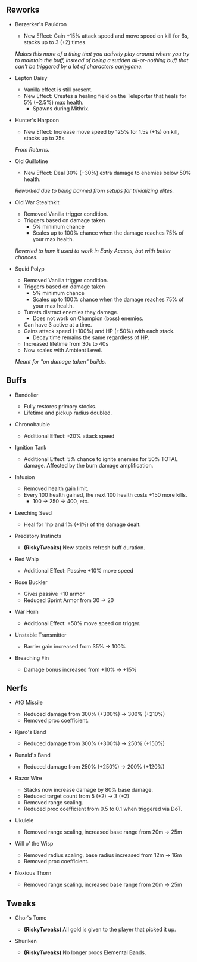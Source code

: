 ## Reworks

- Berzerker's Pauldron
	- New Effect: Gain +15% attack speed and move speed on kill for 6s, stacks up to 3 (+2) times.
	
	*Makes this more of a thing that you actively play around where you try to maintain the buff, instead of being a sudden all-or-nothing buff that can't be triggered by a lot of characters earlygame.*

- Lepton Daisy
	- Vanilla effect is still present.
	- New Effect: Creates a healing field on the Teleporter that heals for 5% (+2.5%) max health.
		- Spawns during Mithrix.

- Hunter's Harpoon
	- New Effect: Increase move speed by 125% for 1.5s (+1s) on kill, stacks up to 25s.
	
	*From Returns.*
	
- Old Guillotine
	- New Effect: Deal 30% (+30%) extra damage to enemies below 50% health.

	*Reworked due to being banned from setups for trivializing elites.*
	
- Old War Stealthkit
	- Removed Vanilla trigger condition.
	- Triggers based on damage taken
		- 5% minimum chance
		- Scales up to 100% chance when the damage reaches 75% of your max health.
		
	*Reverted to how it used to work in Early Access, but with better chances.*
	
- Squid Polyp
	- Removed Vanilla trigger condition.
	- Triggers based on damage taken
		- 5% minimum chance
		- Scales up to 100% chance when the damage reaches 75% of your max health.
	- Turrets distract enemies they damage.
		- Does not work on Champion (boss) enemies.
	- Can have 3 active at a time.
	- Gains attack speed (+100%) and HP (+50%) with each stack.
		- Decay time remains the same regardless of HP.
	- Increased lifetime from 30s to 40s
	- Now scales with Ambient Level.
	
	*Meant for "on damage taken" builds.*

## Buffs

- Bandolier
	- Fully restores primary stocks.
	- Lifetime and pickup radius doubled.
	
- Chronobauble
	- Additional Effect: -20% attack speed

- Ignition Tank
	- Additional Effect: 5% chance to ignite enemies for 50% TOTAL damage. Affected by the burn damage amplification.
	
- Infusion
	- Removed health gain limit.
	- Every 100 health gained, the next 100 health costs +150 more kills.
		- 100 -> 250 -> 400, etc.
		
- Leeching Seed
	- Heal for 1hp and 1% (+1%) of the damage dealt.
	
- Predatory Instincts
	- **(RiskyTweaks)** New stacks refresh buff duration.
	
- Red Whip
	- Additional Effect: Passive +10% move speed
	
- Rose Buckler
	- Gives passive +10 armor
	- Reduced Sprint Armor from 30 -> 20
	
- War Horn
	- Additional Effect: +50% move speed on trigger.
	
- Unstable Transmitter
	- Barrier gain increased from 35% -> 100%
	
- Breaching Fin
	- Damage bonus increased from +10% -> +15%

## Nerfs

- AtG Missile
	- Reduced damage from 300% (+300%) -> 300% (+210%)
	- Removed proc coefficient.

- Kjaro's Band
	- Reduced damage from 300% (+300%) -> 250% (+150%)
	
- Runald's Band
	- Reduced damage from 250% (+250%) -> 200% (+120%)
	
- Razor Wire
	- Stacks now increase damage by 80% base damage.
	- Reduced target count from 5 (+2) -> 3 (+2)
	- Removed range scaling.
	- Reduced proc coefficient from 0.5 to 0.1 when triggered via DoT.
	
- Ukulele
	- Removed range scaling, increased base range from 20m -> 25m
	
- Will o' the Wisp
	- Removed radius scaling, base radius increased from 12m -> 16m
	- Removed proc coefficient.
	
- Noxious Thorn
	- Removed range scaling, increased base range from 20m -> 25m

## Tweaks

- Ghor's Tome
	- **(RiskyTweaks)** All gold is given to the player that picked it up.
	
- Shuriken
	- **(RiskyTweaks)** No longer procs Elemental Bands.